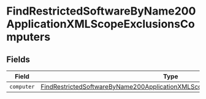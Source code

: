 # FindRestrictedSoftwareByName200ApplicationXMLScopeExclusionsComputers


## Fields

| Field                                                                                                                                                                                     | Type                                                                                                                                                                                      | Required                                                                                                                                                                                  | Description                                                                                                                                                                               |
| ----------------------------------------------------------------------------------------------------------------------------------------------------------------------------------------- | ----------------------------------------------------------------------------------------------------------------------------------------------------------------------------------------- | ----------------------------------------------------------------------------------------------------------------------------------------------------------------------------------------- | ----------------------------------------------------------------------------------------------------------------------------------------------------------------------------------------- |
| `computer`                                                                                                                                                                                | [FindRestrictedSoftwareByName200ApplicationXMLScopeExclusionsComputersComputer](../../models/operations/findrestrictedsoftwarebyname200applicationxmlscopeexclusionscomputerscomputer.md) | :heavy_minus_sign:                                                                                                                                                                        | N/A                                                                                                                                                                                       |